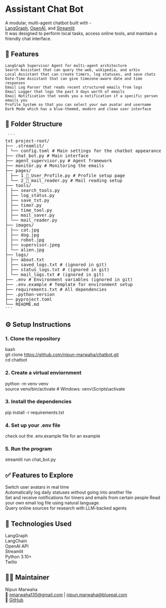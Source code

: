 # Assistant Chat Bot

A modular, multi-agent chatbot built with -  
    [LangGraph](https://github.com/langchain-ai/langgraph),
    [OpenAI](https://platform.openai.com), and
    [Streamlit](https://streamlit.io)   
It was designed to perform local tasks, access online tools, and maintain a friendly chat interface.


## 🧠 Features

    LangGraph Supervisor Agent for multi-agent architecture  
    Search Assistant that can query the web, wikipedia, and arXiv  
    Local Assistant that can create timers, log statuses, and save chats  
    Date-Time Assistant that can give timezone-aware date and time responses  
    Email Log Parser that reads recent structured emails from logs  
    Email Logger that logs the past X days worth of emails  
    Email Notification that sends you a notification if a specific person emails you  
    Profile System so that you can select your own avatar and username  
    Dark Mode which has a blue-themed, modern and clean user interface  


## 📁 Folder Structure

<pre lang="text"> ```
txt project-root/ 
├── .streamlit/ 
│ └── config.toml # Main settings for the chatbot appearance 
├── chat_bot.py # Main interface
├── agent_supervisor.py # Agent framework
├── monitor.py # Monitoring the emails
├── pages/ 
│ ├── 1_👤_User_Profile.py # Profile setup page 
│ └── 2_📧_mail_reader.py # Mail reading setup
├── tools/ 
│ ├── search_tools.py 
│ ├── log_status.py 
│ ├── save_txt.py 
│ ├── timer.py 
│ ├── time_tool.py 
│ ├── mail_saver.py 
│ └── mail_reader.py 
├── images/ 
│ ├── cat.jpg 
│ ├── dog.jpg 
│ ├── robot.jpg
│ ├── supervisor.jpeg 
│ └── alien.jpg 
├── logs/ 
│ ├── about.txt     
│ ├── saved_logs.txt # (ignored in git) 
│ ├── status_logs.txt # (ignored in git) 
│ └── mail_logs.txt # (ignored in git) 
├── .env # Environment variables (ignored in git) 
├── .env.example # Template for environment setup 
├── requirements.txt # All dependencies 
├── .python-version 
├── pyproject.toml 
└── README.md 
``` </pre>

## ⚙️ Setup Instructions

### 1. Clone the repository

bash  
git clone https://github.com/nipun-marwaha/chatbot.git  
cd chatbot  

### 2. Create a virtual enviornment

python -m venv venv  
source venv/bin/activate   # Windows: venv\Scripts\activate  

### 3. Install the dependencies

pip install -r requirements.txt  

### 4. Set up your .env file

check out the .env.example file for an example  

### 5. Run the program

streamlit run chat_bot.py  


## ✅ Features to Explore

Switch user avatars in real time  
Automatically log daily statuses without going into another file    
Set and receive notifications for timers and emails from certain people
Read your own email log file using natural language  
Query online sources for research with LLM-backed agents  


## 🧩 Technologies Used

LangGraph   
LangChain  
OpenAI API  
Streamlit  
Python 3.10+  
Twilio


## 🙋‍♂️ Maintainer
Nipun Marwaha  
📧 nmarwaha135@gmail.com  |  nipun.marwaha@bluepal.com  
🔗 [GitHub](https://github.com/nipun-marwaha)  
